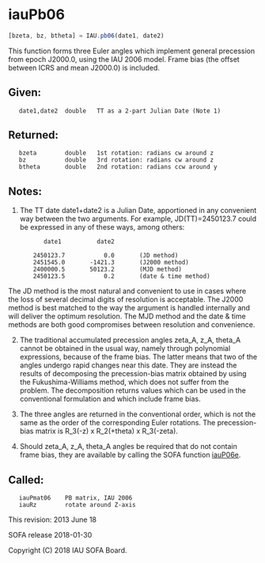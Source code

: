 # iauPb06

```js
[bzeta, bz, btheta] = IAU.pb06(date1, date2)
```

This function forms three Euler angles which implement general
precession from epoch J2000.0, using the IAU 2006 model.  Frame
bias (the offset between ICRS and mean J2000.0) is included.

## Given:
```
   date1,date2  double   TT as a 2-part Julian Date (Note 1)
```

## Returned:
```
   bzeta        double   1st rotation: radians cw around z
   bz           double   3rd rotation: radians cw around z
   btheta       double   2nd rotation: radians ccw around y
```

## Notes:

1) The TT date date1+date2 is a Julian Date, apportioned in any
   convenient way between the two arguments.  For example,
   JD(TT)=2450123.7 could be expressed in any of these ways,
   among others:

```
          date1          date2

       2450123.7           0.0       (JD method)
       2451545.0       -1421.3       (J2000 method)
       2400000.5       50123.2       (MJD method)
       2450123.5           0.2       (date & time method)
```

   The JD method is the most natural and convenient to use in
   cases where the loss of several decimal digits of resolution
   is acceptable.  The J2000 method is best matched to the way
   the argument is handled internally and will deliver the
   optimum resolution.  The MJD method and the date & time methods
   are both good compromises between resolution and convenience.

2) The traditional accumulated precession angles zeta_A, z_A,
   theta_A cannot be obtained in the usual way, namely through
   polynomial expressions, because of the frame bias.  The latter
   means that two of the angles undergo rapid changes near this
   date.  They are instead the results of decomposing the
   precession-bias matrix obtained by using the Fukushima-Williams
   method, which does not suffer from the problem.  The
   decomposition returns values which can be used in the
   conventional formulation and which include frame bias.

3) The three angles are returned in the conventional order, which
   is not the same as the order of the corresponding Euler
   rotations.  The precession-bias matrix is
   R_3(-z) x R_2(+theta) x R_3(-zeta).

4) Should zeta_A, z_A, theta_A angles be required that do not
   contain frame bias, they are available by calling the SOFA
   function [iauP06e][1].

## Called:
```
   iauPmat06    PB matrix, IAU 2006
   iauRz        rotate around Z-axis
```

This revision:  2013 June 18

SOFA release 2018-01-30

Copyright (C) 2018 IAU SOFA Board.

[1]: iau.p06e.md

